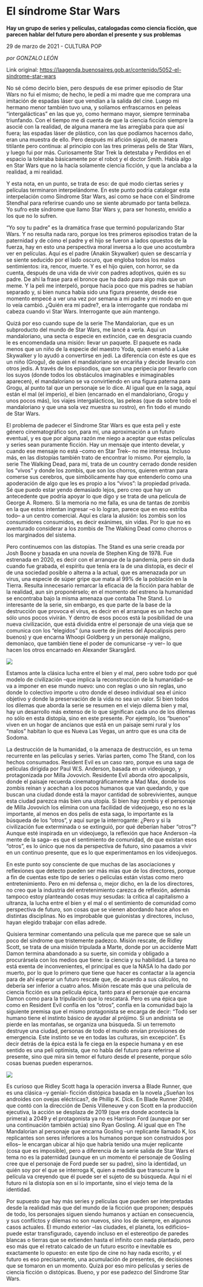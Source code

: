 # El síndrome Star Wars

**Hay un grupo de series y películas, catalogadas como ciencia ficción, que parecen hablar del futuro pero abordan el presente y sus problemas**

29 de marzo de 2021 - CULTURA POP

_por GONZALO LEÓN_

Link original: https://laagenda.buenosaires.gob.ar/contenido/5052-el-sindrome-star-wars



No sé cómo decirlo bien, pero después de ese primer episodio de Star Wars no fui el mismo; de hecho, le pedí a mi madre que me comprara una imitación de espadas láser que vendían a la salida del cine. Luego mi hermano menor también tuvo una, y solíamos enfrascarnos en peleas “intergalácticas” en las que yo, como hermano mayor, siempre terminaba triunfando. Con el tiempo me di cuenta de que la ciencia ficción siempre la asocié con la realidad, de alguna manera me las arreglaba para que así fuera; las espadas láser de plástico, con las que podíamos hacernos daño, eran una muestra de ello. Pero después mi afición siguió, de manera titilante pero continua: al principio con las tres primeras pelis de Star Wars, y luego fui por más. Curiosamente Star Trek la detestaba y Perdidos en el espacio la toleraba básicamente por el robot y el doctor Smith. Había algo en Star Wars que no la hacía solamente ciencia ficción, y que la anclaba a la realidad, a mi realidad.




Y esta nota, en un punto, se trata de eso: de qué modo ciertas series y películas terminaron interpelándome. En este punto podría catalogar esta interpelación como Síndrome Star Wars, así como se hace con el Síndrome Stendhal para referirse cuando uno se siente abrumado por tanta belleza. Yo sufro este síndrome que llamo Star Wars y, para ser honesto, envidio a los que no lo sufren.




“Yo soy tu padre” es la dramática frase que terminó popularizando Star Wars. Y no resulta nada raro, porque los tres primeros episodios tratan de la paternidad y de cómo el padre y el hijo se fueron a lados opuestos de la fuerza, hay en esto una perspectiva moral inversa a lo que uno acostumbra ver en películas. Aquí es el padre (Anakin Skywalker) quien se descarría y se siente seducido por el lado oscuro, que engloba todos los malos sentimientos: ira, rencor, muerte. Y es el hijo quien, con horror, se da cuenta, después de una vida de vivir con padres adoptivos, quién es su padre. De ahí la frase para el bronce que ha dado para algo más que un meme. Y la peli me interpeló, porque hacía poco que mis padres se habían separado y, si bien nunca había sido una figura presente, desde ese momento empecé a ver una vez por semana a mi padre y mi modo en que lo veía cambió. ¿Quién era mi padre?, era la interrogante que rondaba mi cabeza cuando vi Star Wars. Interrogante que aún mantengo.




Quizá por eso cuando supe de la serie The Mandalorian, que es un subproducto del mundo de Star Wars, me lancé a verla. Aquí un mandaloriano, una secta o especie en extinción, cae en desgracia cuando le es encomendada una misión: llevar un paquete. El paquete es nada menos que un niño de la especie del maestro Yoda, quien enseñó a Luke Skywalker y lo ayudó a convertirse en jedi. La diferencia con éste es que es un niño (Grogu), de quien el mandaloriano se encariña y decide llevarlo con otros jedis. A través de los episodios, que son una peripecia por llevarlo con los suyos (donde todos los obstáculos imaginables e inimaginables aparecen), el mandaloriano se va convirtiendo en una figura paterna para Grogu, al punto tal que un personaje se lo dice. Al igual que en la saga, aquí están el mal (el imperio), el bien (encarnado en el mandaloriano, Grogu y unos pocos más), los viajes intergalácticos, las peleas (que da sobre todo el mandaloriano y que una sola vez muestra su rostro), en fin todo el mundo de Star Wars.




El problema de padecer el Síndrome Star Wars es que esta peli y este género cinematográfico son, para mí, una aproximación a un futuro eventual, y es que por alguna razón me niego a aceptar que estas películas y series sean puramente ficción. Hay un mensaje que intento develar, y cuando ese mensaje no está –como en Star Trek– no me interesa. Incluso más, en las distopías también trato de encontrar lo mismo. Por ejemplo, la serie The Walking Dead, para mí, trata de un country cerrado donde residen los “vivos” y donde los zombis, que son los chorros, quieren entran para comerse sus cerebros, que simbólicamente hay que entenderlo como una apoderación de algo que les es propio a los “vivos”: la propiedad privada. Sé que puedo estar yendo demasiado lejos, pero creo que hay un antecedente que podría apoyar lo que digo y se trata de una película de George A. Romero. Si la memoria no me falla, es una de tantas de zombis en la que estos intentan ingresar –o lo logran, parece que en eso estriba todo– a un centro comercial. Aquí es clara la alusión: los zombis son los consumidores consumidos, es decir exánimes, sin vidas. Por lo que no es aventurado considerar a los zombis de The Walking Dead como chorros o los marginados del sistema.




Pero continuemos con las distopías. The Stand es una serie creada por Josh Boone y basada en una novela de Stephen King de 1978. Fue estrenada en 2020, es decir con el arranque de la pandemia, pero sin duda cuando fue grabada, el espíritu que tenía era la de una distopía, es decir el de una sociedad posible o alterna a la actual, que es amenazada por un virus, una especie de súper gripe que mata al 99% de la población en la Tierra. Resulta innecesario remarcar la eficacia de la ficción para hablar de la realidad, aun sin proponérselo; en el momento del estreno la humanidad se encontraba bajo la misma amenaza que contaba The Stand. Lo interesante de la serie, sin embargo, es que parte de la base de la destrucción que provoca el virus, es decir en el arranque es un hecho que sólo unos pocos vivirán. Y dentro de esos pocos está la posibilidad de una nueva civilización, que está dividida entre el personaje de una vieja que se comunica con los “elegidos” (una suerte de jinetes del Apocalipsis pero buenos) y que encarna Whoopi Goldberg y un personaje maligno, demoníaco, que también tiene el poder de comunicarse –y ver– lo que hacen los otros encarnado en Alexander Skarsgård.




![](https://cdn.flowlikemusic.com/files/images/45755/11dba3b9-7432-4a42-8d24-f8d08456a2ab.jpeg)




Estamos ante la clásica lucha entre el bien y el mal, pero sobre todo por qué modelo de civilización –que implica la reconstrucción de la humanidad– se va a imponer en ese mundo nuevo: uno con reglas o uno sin reglas, uno donde lo colectivo importe u otro donde el deseo individual sea el único objetivo y donde la preservación de la vida no sea un valor. Si bien todos los dilemas que aborda la serie se resumen en el viejo dilema bien y mal, hay un desarrollo más extenso de lo que significan cada uno de los dilemas no sólo en esta distopía, sino en este presente. Por ejemplo, los “buenos” viven en un hogar de ancianos que está en un paisaje semi rural y los “malos” habitan lo que es Nueva Las Vegas, un antro que es una cita de Sodoma.




La destrucción de la humanidad, o la amenaza de destrucción, es un tema recurrente en las películas y series. Varias parten, como The Stand, con los hechos consumados. Resident Evil es un caso raro, porque es una saga de películas dirigida por Paul W.S. Anderson, basada en un videojuego, y protagonizada por Milla Jovovich. Residente Evil aborda otro apocalipsis, donde el paisaje recuerda cinematográficamente a Mad Max, donde los zombis reinan y acechan a los pocos humanos que van quedando, y que buscan una ciudad donde está la mayor cantidad de sobrevivientes, aunque esta ciudad parezca más bien una utopía. Si bien hay zombis y el personaje de Milla Jovovich los elimina con una facilidad de videojuego, eso no es la importante, al menos en dos pelis de esta saga, lo importante es la búsqueda de los “otros”, y aquí surge la interrogante: ¿Pero y si la civilización fue exterminada o se extinguió, por qué deberían haber “otros”? Aunque esté inspirada en un videojuego, la reflexión que hace Anderson –la mente de la saga– es que el sentimiento de comunidad, de que existan esos “otros”, es lo único que nos da perspectiva de futuro, sino pasamos a vivir en un continuo presente, que es lo que experimentamos en los videojuegos.




En este punto soy consciente de que muchas de las asociaciones y reflexiones que detecto pueden ser más mías que de los directores, porque a fin de cuentas este tipo de series o películas están vistas como mero entretenimiento. Pero en mi defensa o, mejor dicho, en la de los directores, no creo que la industria del entretenimiento carezca de reflexión, además tampoco estoy planteando cosas muy sesudas: la crítica al capitalismo a ultranza, la lucha entre el bien y el mal o el sentimiento de comunidad como perspectiva de futuro, son cosas que se vienen abordando hace años en distintas disciplinas. No es improbable que guionistas y directores, incluso, hayan elegido trabajar con ellas adrede.




Quisiera terminar comentando una película que me parece que se sale un poco del síndrome que tristemente padezco. Misión rescate, de Ridley Scott, se trata de una misión tripulada a Marte, donde por un accidente Matt Damon termina abandonado a su suerte, sin comida y obligado a procurársela con los medios que tiene: la ciencia y su habilidad. La tarea no está exenta de inconvenientes, el principal es que la NASA lo ha dado por muerto, por lo que lo primero que tiene que hacer es contactar a la agencia para de ahí esperar un futuro rescate que, de acuerdo a sus cálculos, no debería ser inferior a cuatro años. Misión rescate más que una película de ciencia ficción es una película épica, tanto para el personaje que encarna Damon como para la tripulación que lo rescatará. Pero es una épica que como en Resident Evil confía en los “otros”, confía en la comunidad bajo la siguiente premisa que el mismo protagonista se encarga de decir: “Todo ser humano tiene el instinto básico de ayudar al prójimo. Si un andinista se pierde en las montañas, se organiza una búsqueda. Si un terremoto destruye una ciudad, personas de todo el mundo envían provisiones de emergencia. Este instinto se ve en todas las culturas, sin excepción”. Es decir detrás de la épica está la fe ciega en la especie humana y en ese sentido es una peli optimista, que no habla del futuro para referirse al presente, sino que mira sin temor el futuro desde el presente, porque sólo cosas buenas pueden esperarnos.




![](https://cdn.flowlikemusic.com/files/images/45754/41ddb4d6-5986-4254-bbed-28db0f6b6ff5.jpeg)




Es curioso que Ridley Scott haga la operación inversa a Blade Runner, que es una clásica –y genial– ficción distópica basada en la novela ¿Sueñan los androides con ovejas eléctricas?, de Phillip K. Dick. En Blade Runner 2049, que contó con la dirección de Denis Villeneuve y con Scott en la producción ejecutiva, la acción se desplaza de 2019 (que era donde acontecía la primera) a 2049 y el protagonista ya no es Harrison Ford (aunque por ser una continuación también actúa) sino Ryan Gosling. Al igual que en The Mandalorian al personaje que encarna Gosling –un replicante llamado K, los replicantes son seres inferiores a los humanos porque son construidos por ellos– le encargan ubicar al hijo que habría tenido una mujer replicante (cosa que es imposible), pero a diferencia de la serie salida de Star Wars el tema no es la paternidad (aunque en un momento el personaje de Gosling cree que el personaje de Ford puede ser su padre), sino la identidad, un quién soy por el que se interroga K, quien a medida que transcurre la película va creyendo que él puede ser el sujeto de su búsqueda. Aquí ni el futuro ni la distopía son en sí lo importante, sino el viejo tema de la identidad.




Por supuesto que hay más series y películas que pueden ser interpretadas desde la realidad más que del mundo de la ficción que proponen; después de todo, los personajes siguen siendo humanos y actúan en consecuencia, y sus conflictos y dilemas no son nuevos, sino los de siempre, en algunos casos actuales. El mundo exterior –las ciudades, el planeta, los edificios– puede estar transfigurado, cayendo incluso en el estereotipo de paredes blancas o tierras que se extienden hasta el infinito con nada plantado, pero eso más que el retrato calcado de un futuro escrito e inevitable es exactamente lo opuesto: en este tipo de cine no hay nada escrito, y el futuro es eso precisamente, una acumulación de presentes, de decisiones que se tomaron en un momento. Quizá por eso miro películas y series de ciencia ficción o distópicas. Bueno, y por ese padezco del Síndrome Star Wars.



